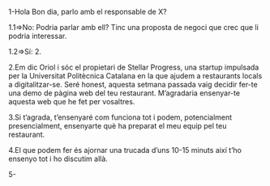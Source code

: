 1-Hola Bon dia, parlo amb el responsable de X?

1.1=>No: Podria parlar amb ell? Tinc una proposta de negoci que crec que li podria interessar.

1.2=>Sí: 2.

2.Em dic Oriol i sóc el propietari de Stellar Progress, una startup impulsada per la Universitat Politècnica Catalana en la que ajudem a restaurants locals a digitalitzar-se. Seré honest, aquesta setmana passada vaig decidir fer-te una demo de pàgina web del teu restaurant. M’agradaria ensenyar-te aquesta web que he fet per vosaltres.

3.Si t’agrada, t’ensenyaré com funciona tot i podem, potencialment presencialment, ensenyarte què ha preparat el meu equip pel teu restaurant.

4.El que podem fer és ajornar una trucada d’uns 10-15 minuts així t’ho ensenyo tot i ho discutim allà.

5-
